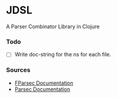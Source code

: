 # JDSL
A Parser Combinator Library in Clojure  

### Todo
- [ ] Write doc-string for the ns for each file.

### Sources
- [FParsec Documentation](http://www.quanttec.com/fparsec/reference/primitives.html)  
- [Parsec Documentation](https://hackage.haskell.org/package/parsec-3.1.16.1/docs/)
